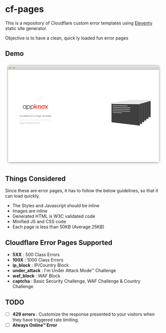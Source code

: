 # cf-pages
This is a repository of Cloudflare custom error templates using [Eleventy](https://github.com/11ty/eleventy) static site generator.

Objective is to have a clean, quick ly loaded fun error pages

## Demo

![Template Screen Shot][product-screenshot]

## Things Considered

Since these are error pages, it has to follow the below guidelines, so that it can load quickly.

- The Styles and Javascript should be inline
- Images are inline
- Generated HTML is W3C validated code
- Minified JS and CSS code
- Each page is less than 50KB (Average 25KB)

## Cloudflare Error Pages Supported

- **5XX** : 500 Class Errors
- **100X** : 1000 Class Errors
- **ip_block** : IP/Country Block
- **under_attack** : I'm Under Attack Mode™ Challenge
- **waf_block** : WAF Block
- **captcha** : Basic Security Challenge, WAF Challenge & Country Challenge

## TODO

- [ ] **429 errors** : Customize the response presented to your visitors when they have triggered rate limiting.
- [ ] **Always Online™ Error**

[product-screenshot]: screenshot/template.png
